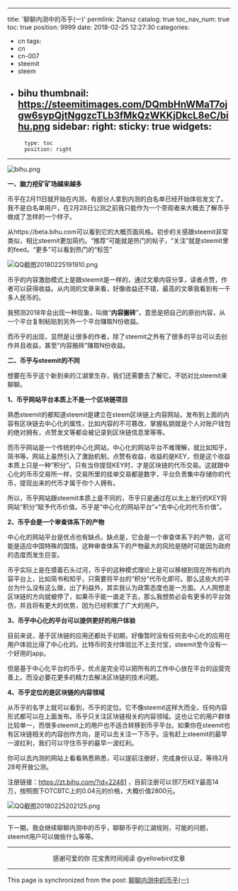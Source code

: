 
---
title: '聊聊内测中的币乎(一)'
permlink: 2tansz
catalog: true
toc_nav_num: true
toc: true
position: 9999
date: 2018-02-25 12:27:30
categories:
- cn
tags:
- cn
- cn-007
- steemit
- steem
- bihu
thumbnail: https://steemitimages.com/DQmbHnWMaT7ojgw6sypQjtNggzcTLb3fMkQzWKKjDkcL8eC/bihu.png
sidebar:
    right:
        sticky: true
widgets:
    -
        type: toc
        position: right
---


![bihu.png](https://steemitimages.com/DQmbHnWMaT7ojgw6sypQjtNggzcTLb3fMkQzWKKjDkcL8eC/bihu.png)

**一、脑力挖矿矿场越来越多**

币乎在2月11日就开始在内测，有部分人拿到内测的白名单已经开始体验发文了。我不是白名单用户，在2月28日公测之前我只能作为一个旁观者来大概去了解币乎做成了怎样的一个样子。

从https://beta.bihu.com可以看到它的大概页面风格。初步的关感跟steemit非常类似，相比steemit更加简约。“推荐”可能就是热门的帖子，“关注”就是steemit里的feed。“更多”可以看到热门的“标签”

![QQ截图20180225191910.png](https://steemitimages.com/DQme6p4AFSFjLMe6z7TrJJrSWcA5FqBmJkqBqDYzoTD87Gk/QQ%E6%88%AA%E5%9B%BE20180225191910.png)

币乎的内容激励模式上是跟steemit是一样的，通过文章内容分享，读者点赞，作者可以获得收益。从内测的文章来看，好像收益还不错，最高的文章我看到有一千多人民币的。

我预测2018年会出现一种现象，叫做“**内容搬砖**”，意思是把自己的原创内容，从一个平台复制粘贴到另外一个平台赚取N份收益。

而币乎的出现，显然是让很多的作者，除了steemit之外有了很多的平台可以去创作并且收益，甚至“内容搬砖”赚取N份收益。

**二、币乎与steemit的不同**

想要在币乎这个新到来的江湖里生存，我们还需要去了解它。不妨对比steemit来聊聊。

**1、币乎网站平台本质上不是一个区块链项目**

熟悉steemit的都知道steemit是建立在steem区块链上内容网站，发布到上面的内容有区块链去中心化的属性，比如内容的不可篡改，掌握私钥就是个人对账户钱包的绝对拥有，点赞发文等都会被记录到区块链信息里等等。

而币乎网站是一个传统的中心化网站，中心化的网站平台不难理解，就比如知乎，简书等。网站上虽然引入了激励机制，点赞有收益，收益的是KEY，但是这个收益本质上只是一种“积分”。只有当你提现KEY时，才是区块链的代币交易。这就跟中心化的币币交易所一样，交易所里的挂单交易都是数字，平台负责集中存储你的代币，提现出来的代币才属于你个人拥有。

所以，币乎网站跟steemit本质上是不同的，币乎只是通过在以太上发行的KEY将网站“积分”赋予代币价值。币乎是“中心化的网站平台”+“去中心化的代币价值”。

**2、币乎会是一个审查体系下的产物**

中心化的网站平台是优点也有缺点。缺点是，它会是一个审查体系下的产物，这可能是适应中国特殊的国情。这种审查体系下的产物最大的风险是随时可能因为政府的态度而发生巨变。

币乎实际上是在摸着石头过河，币乎的这种模式理论上是可以移植到现在所有的内容平台上，比如简书和知乎，只需要将平台的“积分”代币化即可。那么这些大的平台为什么没有这么做，出了利益外，其实我认为政策态度也是一方面。人人网想走区块链的方向就被停了，如果币乎能一直走下去，那么我想势必会有更多的平台效仿，并且将有更大的优势，因为已经积累了广大的用户。

**3、币乎中心化的平台可以提供更好的用户体验**

目前来说，基于区块链的应用还都处于初期，好像暂时没有任何去中心化的应用在用户体验比得了中心化的。比特币的支付体验比不上支付宝，steemit至今没有一个好用的app。

但是基于中心化平台的币乎，优点是完全可以把所有的工作中心放在平台的运营完善上。而没必要花更多的精力去解决区块链的技术问题。

**4、币乎定位的是区块链的内容领域**

从币乎的名字上就可以看到，币乎的定位。它不像steemit这样大而全，任何内容形式都可以在上面发布。币乎只关注区块链相关的内容领域。这也让它的用户群体比较单一，而很多steemit上的用户也不适合转移到币乎平台。如果你在steemit也有区块链相关的内容创作方向，是可以去关注一下币乎。没有赶上steemit的最早一波红利，我们可以守住币乎的最早一波红利。

你可以去内测的网站上看看熟悉熟悉，可以提前注册好，完成身份认证，等待2月28号开放公测。

注册链接：https://zt.bihu.com/?id=22481 ，目前注册可以领7万KEY最高14万，按照图下OTCBTC上的0.04元的价格，大概价值2800元。

![QQ截图20180225202125.png](https://steemitimages.com/DQmURFWvq2vzzMerDELuL5etj18DwBSjdGVtgx7DxxksYkS/QQ%E6%88%AA%E5%9B%BE20180225202125.png)

---

下一期，我会继续聊聊内测中的币乎，聊聊币乎的江湖规则，可能的问题，steemit用户可以做些什么等等。

---

<center>感谢可爱的你
花宝贵时间阅读 @yellowbird文章</center>

- - -

This page is synchronized from the post: [聊聊内测中的币乎(一)](https://steemit.com/@yellowbird/2tansz)
